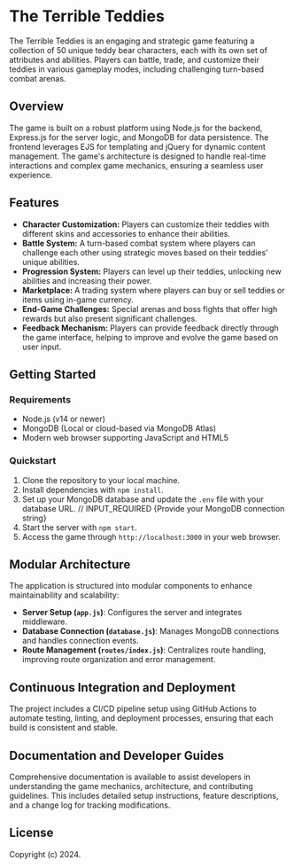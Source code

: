 # The Terrible Teddies

The Terrible Teddies is an engaging and strategic game featuring a collection of 50 unique teddy bear characters, each with its own set of attributes and abilities. Players can battle, trade, and customize their teddies in various gameplay modes, including challenging turn-based combat arenas.

## Overview

The game is built on a robust platform using Node.js for the backend, Express.js for the server logic, and MongoDB for data persistence. The frontend leverages EJS for templating and jQuery for dynamic content management. The game's architecture is designed to handle real-time interactions and complex game mechanics, ensuring a seamless user experience.

## Features

- **Character Customization:** Players can customize their teddies with different skins and accessories to enhance their abilities.
- **Battle System:** A turn-based combat system where players can challenge each other using strategic moves based on their teddies' unique abilities.
- **Progression System:** Players can level up their teddies, unlocking new abilities and increasing their power.
- **Marketplace:** A trading system where players can buy or sell teddies or items using in-game currency.
- **End-Game Challenges:** Special arenas and boss fights that offer high rewards but also present significant challenges.
- **Feedback Mechanism:** Players can provide feedback directly through the game interface, helping to improve and evolve the game based on user input.

## Getting Started

### Requirements

- Node.js (v14 or newer)
- MongoDB (Local or cloud-based via MongoDB Atlas)
- Modern web browser supporting JavaScript and HTML5

### Quickstart

1. Clone the repository to your local machine.
2. Install dependencies with `npm install`.
3. Set up your MongoDB database and update the `.env` file with your database URL. // INPUT_REQUIRED {Provide your MongoDB connection string}
4. Start the server with `npm start`.
5. Access the game through `http://localhost:3000` in your web browser.

## Modular Architecture

The application is structured into modular components to enhance maintainability and scalability:
- **Server Setup (`app.js`)**: Configures the server and integrates middleware.
- **Database Connection (`database.js`)**: Manages MongoDB connections and handles connection events.
- **Route Management (`routes/index.js`)**: Centralizes route handling, improving route organization and error management.

## Continuous Integration and Deployment

The project includes a CI/CD pipeline setup using GitHub Actions to automate testing, linting, and deployment processes, ensuring that each build is consistent and stable.

## Documentation and Developer Guides

Comprehensive documentation is available to assist developers in understanding the game mechanics, architecture, and contributing guidelines. This includes detailed setup instructions, feature descriptions, and a change log for tracking modifications.

## License

Copyright (c) 2024.